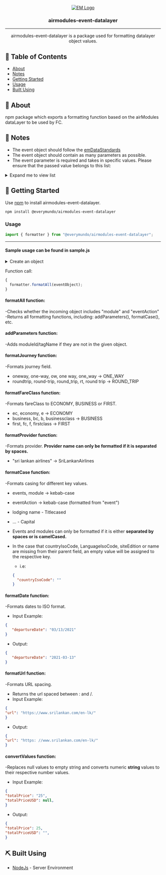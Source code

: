 <p align="center">
  <a href="" rel="noopener">
 <img src="https://www.everymundo.com/wp-content/uploads/2018/08/Everymundo_Logo_NO-BACKGROUND-1-e1533159346674.png" alt="EM Logo"></a>
</p>

<h3 align="center">airmodules-event-datalayer</h3>

<div align="center">


</div>

---

<p align="center"> airmodules-event-datalayer is a package used for formatting datalayer object values. 
    <br> 
</p>

## 📝 Table of Contents

- [About](#about)
- [Notes](#notes)
- [Getting Started](#getting_started)
- [Usage](#usage)
- [Built Using](#built_using)

## 🧐 About <a name = "about"></a>

npm package which exports a formatting function based on the airModules dataLayer to be used by FC.

## 📓  Notes <a name = "notes"></a>
* The event object should follow the [emDataStandards](https://github.com/EveryMundo/emDataStandards)
* The event object should contain as many parameters as possible. 
* The event parameter is required and takes in specific values. Please ensure that the passed value belongs to this list:
<details>
<summary>Expand me to view list</summary>

- viewable-impression
- fsi
- change-origin
- change-destination
- change-departure-date
- change-return-date
- change-journey-type
- change-miles
- expand-form
- collapse-form
- sort
- more-deals 
- open-booking-popup
- select-tab
- filter-airlines
- change-budget
- change-fare-class
- collapse-histogram
- select-month
- expand-flight
- reset-filter
- toggle-farelist
- expand-map
- select-map-destination
- selected-travel-interest
- zoom
- select-interest
- click-out
- read-article
- change-month
- select-location
- change-location
- search
- change-status
</details>

## 🏁 Getting Started <a name = "getting_started"></a>

Use [npm](https://www.npmjs.com/) to install airmodules-event-datalayer.

```bash
npm install @everymundo/airmodules-event-datalayer
```

### Usage

```js
import { formatter } from "@everymundo/airmodules-event-datalayer";
```

---

#### Sample usage can be found in sample.js

<details>
<summary>Create an object</summary>

```js

  const eventObject = {
  event: "viewable impression",
  module: "emBookingPopupAbstract",
  eventAction: "viewable - impression",
  actionLabel: null,
  airlineIataCode: "ul",
  provider: "sri lankan airlines",
  journeyType: "ow",
  originAirportIataCode: "CMB",
  destinationAirportIataCode: "SIN",
  route: "cmb>sin",
  currencyCode: "LKR",
  totalPrice: "5.21",
  totalPriceUSD: null,
  fareClass: "ec",
  departureDate: "03/13/2021",
  returnDate: "2021-06-14",
  daysUntilFlight: "25", //25
  tripLength: 93,
  isFlexibleDates: null,
  discountCode: null,
  deeplinkSiteEdition: null,
  miles: null,
  timestamp: "2021-02-16",
  url: "https://www.srilankan.com/en-lk/",
  passenger: [
    {
      count: 1,
      adultCount: "1",
      youngAdultCount: null,
      childCount: null,
      infantInLapCount: null,
      infantInSeatCount: null,
    },
  ],
  page: [
    {
      siteEdition: "en-LK",
      countryIsoCode: "lk",
      languageIsoCode: "en",
    },
  ],
  lodging: [
    {
      cityCode: "sin",
      name: "intercontinental",
      startDate: "2021/03/13",
      endDate: "2021-03-20",
      roomCount: 2,
      tripLength: 7,
      starRating: 5,
    },
  ],
};

```
</details>

Function call:

```js
{
  formatter.formatAll(eventObject);
}
```
#### formatAll function:
-Checks whether the incoming object includes "module" and "eventAction"
-Returns all formatting functions, including: addParameters(), formatCase(), etc.

#### addParameters function:
-Adds moduleId/tagName if they are not in the given object.

#### formatJourney function:
-Formats journey field.
  -  oneway, one-way, ow, one way, one_way -> ONE_WAY
  -  roundtrip, round-trip, round_trip, rt, round trip -> ROUND_TRIP

#### formatFareClass function:
-Formats fareClass to ECONOMY, BUSINESS or FIRST.
  - ec, economy, e -> ECONOMY
  - business, bc, b, businessclass -> BUSINESS
  - first, fc, f, firstclass -> FIRST

#### formatProvider function:
-Formats provider. <b>Provider name can only be formatted if it is separated by spaces. </b>
  - "sri lankan airlines" -> SriLankanAirlines

#### formatCase function:
-Formats casing for different key values.
  - events, module -> kebab-case
  - eventAction -> kebab-case (formatted from "event")
  - lodging name - Titlecased
  - ... - Capital

- Events and modules can only be formatted if it is either <b>separated by spaces or is camelCased.</b>
- In the case that countryIsoCode, LanguageIsoCode, siteEdition or name are missing from their parent field, an empty value will be assigned to the respective key.
  - i.e: 
  ```json
  {
    "countryIsoCode": ""
  }
  ```

#### formatDate function:
-Formats dates to ISO format.
  - Input Example:
```JSON
{
   "departureDate": "03/13/2021"
}

```
  - Output:
```JSON
{
   "departureDate": "2021-03-13"
}
```
#### formatUrl function:
-Formats URL spacing.
  - Returns the url spaced between : and /.
  - Input Example:
```JSON
{
"url": "https://www.srilankan.com/en-lk/"
}
```
  - Output:
```JSON
{
"url": "https: //www.srilankan.com/en-lk/"
}
```  
#### convertValues function:
-Replaces null values to empty string and converts numeric <b> string </b> values to their respective number values.
  - Input Example:
```JSON
{
"totalPrice": "25",
"totalPriceUSD": null,
}
```  
  - Output:
```JSON
{
"totalPrice": 25,
"totalPriceUSD": "",
}
```  

## ⛏️ Built Using <a name = "built_using"></a>

- [NodeJs](https://nodejs.org/en/) - Server Environment
